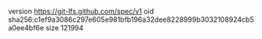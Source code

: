 version https://git-lfs.github.com/spec/v1
oid sha256:c1ef9a3086c297e605e981bfb196a32dee8228999b3032108924cb5a0ee4bf6e
size 121994
